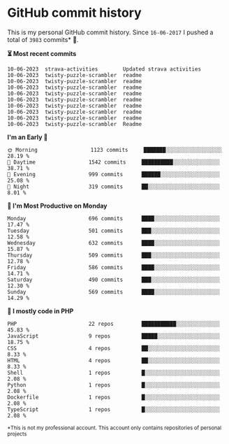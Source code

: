 # GitHub commit history
This is my personal GitHub commit history. Since <!--START_SECTION:first-commit-date-->`16-06-2017`<!--END_SECTION:first-commit-date--> I pushed a total of <!--START_SECTION:total-commit-count-->`3983`<!--END_SECTION:total-commit-count--> commits* 🎉.

<!--START_SECTION:most-recent-commits-->
**⏳ Most recent commits**
                                        
```text
10-06-2023  strava-activities        Updated strava activities
10-06-2023  twisty-puzzle-scrambler  readme
10-06-2023  twisty-puzzle-scrambler  readme
10-06-2023  twisty-puzzle-scrambler  readme
10-06-2023  twisty-puzzle-scrambler  readme
10-06-2023  twisty-puzzle-scrambler  readme
10-06-2023  twisty-puzzle-scrambler  readme
10-06-2023  twisty-puzzle-scrambler  readme
10-06-2023  twisty-puzzle-scrambler  readme
10-06-2023  twisty-puzzle-scrambler  Readme
```
<!--END_SECTION:most-recent-commits-->  

<!--START_SECTION:commits-per-day-time-->
**I&#039;m an Early 🐤**

```text
🌞 Morning                 1123 commits     ███████░░░░░░░░░░░░░░░░░░   28.19 %
🌆 Daytime                 1542 commits     ██████████░░░░░░░░░░░░░░░   38.71 %
🌃 Evening                 999 commits      ██████░░░░░░░░░░░░░░░░░░░   25.08 %
🌙 Night                   319 commits      ██░░░░░░░░░░░░░░░░░░░░░░░   8.01 %
```
<!--END_SECTION:commits-per-day-time-->  

<!--START_SECTION:commits-per-weekday-->
**📅 I&#039;m Most Productive on Monday**

```text
Monday                    696 commits      ████░░░░░░░░░░░░░░░░░░░░░   17.47 %
Tuesday                   501 commits      ███░░░░░░░░░░░░░░░░░░░░░░   12.58 %
Wednesday                 632 commits      ████░░░░░░░░░░░░░░░░░░░░░   15.87 %
Thursday                  509 commits      ███░░░░░░░░░░░░░░░░░░░░░░   12.78 %
Friday                    586 commits      ████░░░░░░░░░░░░░░░░░░░░░   14.71 %
Saturday                  490 commits      ███░░░░░░░░░░░░░░░░░░░░░░   12.30 %
Sunday                    569 commits      ████░░░░░░░░░░░░░░░░░░░░░   14.29 %
```
<!--END_SECTION:commits-per-weekday-->  

<!--START_SECTION:repos-per-language-->
**💬 I mostly code in PHP**

```text
PHP                       22 repos         ███████████░░░░░░░░░░░░░░   45.83 %
JavaScript                9 repos          █████░░░░░░░░░░░░░░░░░░░░   18.75 %
CSS                       4 repos          ██░░░░░░░░░░░░░░░░░░░░░░░   8.33 %
HTML                      4 repos          ██░░░░░░░░░░░░░░░░░░░░░░░   8.33 %
Shell                     1 repos          █░░░░░░░░░░░░░░░░░░░░░░░░   2.08 %
Python                    1 repos          █░░░░░░░░░░░░░░░░░░░░░░░░   2.08 %
Dockerfile                1 repos          █░░░░░░░░░░░░░░░░░░░░░░░░   2.08 %
TypeScript                1 repos          █░░░░░░░░░░░░░░░░░░░░░░░░   2.08 %
```
<!--END_SECTION:repos-per-language-->  

<sub>*This is not my professional account. This account only contains repositories of personal projects</sub>
